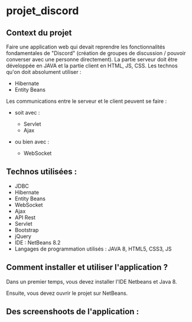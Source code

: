 # projet_discord

## Context du projet

Faire une application web qui devait reprendre les fonctionnalités fondamentales de "Discord" (création de groupes de discussion / pouvoir converser avec une personne directement). La partie serveur doit être développée en JAVA et la partie client en HTML, JS, CSS.
Les technos qu'on doit absolument utiliser :
* Hibernate
* Entity Beans

Les communications entre le serveur et le client peuvent se faire :
* soit avec :
  - Servlet
  - Ajax

* ou bien avec :
  - WebSocket
  
 ## Technos utilisées :

 * JDBC
 * Hibernate
 * Entity Beans
 * WebSocket
 * Ajax
 * API Rest
 * Servlet
 * Bootstrap
 * jQuery
 * IDE : NetBeans 8.2
 * Langages de programmation utilisés : JAVA 8, HTML5, CSS3, JS
 
 ## Comment installer et utiliser l'application ?
 
 Dans un premier temps, vous devez installer l'IDE Netbeans et Java 8.
 
 Ensuite, vous devez ouvrir le projet sur NetBeans.
 
 ## Des screenshoots de l'application :
